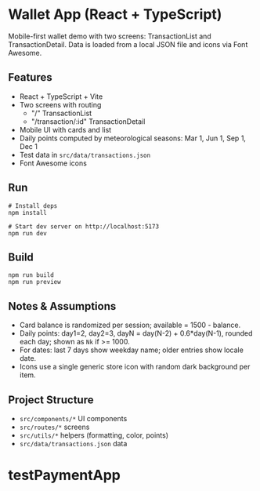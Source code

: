 # Wallet App (React + TypeScript)

Mobile-first wallet demo with two screens: TransactionList and TransactionDetail. Data is loaded from a local JSON file and icons via Font Awesome.

## Features
- React + TypeScript + Vite
- Two screens with routing
  - "/" TransactionList
  - "/transaction/:id" TransactionDetail
- Mobile UI with cards and list
- Daily points computed by meteorological seasons: Mar 1, Jun 1, Sep 1, Dec 1
- Test data in `src/data/transactions.json`
- Font Awesome icons

## Run
```pwsh
# Install deps
npm install

# Start dev server on http://localhost:5173
npm run dev
```

## Build
```pwsh
npm run build
npm run preview
```

 

## Notes & Assumptions
- Card balance is randomized per session; available = 1500 - balance.
- Daily points: day1=2, day2=3, dayN = day(N-2) + 0.6*day(N-1), rounded each day; shown as `Nk` if >= 1000.
- For dates: last 7 days show weekday name; older entries show locale date.
- Icons use a single generic store icon with random dark background per item.

## Project Structure
- `src/components/*` UI components
- `src/routes/*` screens
- `src/utils/*` helpers (formatting, color, points)
- `src/data/transactions.json` data
# testPaymentApp
